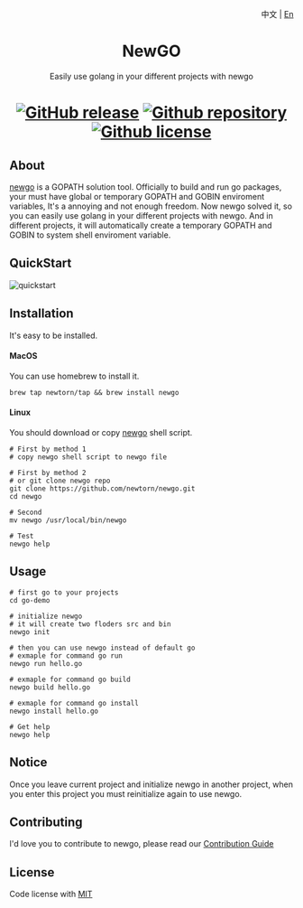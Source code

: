 <p align="right">中文 | <a href="../README.md">En</a>
<div align="center">
<h1>NewGO</h1>

Easily use golang in your different projects with newgo

[![GitHub release](https://img.shields.io/github/release/newtorn/newgo.svg)](https://github.com/newtorn/newgo/releases)
[![Github repository](https://img.shields.io/appveyor/ci/gruntjs/grunt.svg)](https://github.com/newtorn/newgo.git)
[![Github license](https://img.shields.io/github/license/newtorn/newgo.svg)](LICENSE)
===
</div>

## About

[newgo](https://github.com/newtorn/newgo.git) is a GOPATH solution tool. 
Officially to build and run go packages, your must have global or temporary GOPATH and GOBIN enviroment variables, It's a annoying and not enough freedom.
Now newgo solved it, so you can easily use golang in your different projects with newgo. And in different projects, it will automatically create a temporary GOPATH and GOBIN to system shell enviroment variable.


## QuickStart

![quickstart](assets/quickstart.gif)


## Installation

It's easy to be installed.

#### MacOS
You can use homebrew to install it.
```
brew tap newtorn/tap && brew install newgo
```

#### Linux
You should download or copy [newgo](https://github.com/newtorn/newgo.git) shell script.
```
# First by method 1
# copy newgo shell script to newgo file

# First by method 2
# or git clone newgo repo
git clone https://github.com/newtorn/newgo.git
cd newgo

# Second
mv newgo /usr/local/bin/newgo

# Test
newgo help
```


## Usage

```
# first go to your projects
cd go-demo

# initialize newgo
# it will create two floders src and bin
newgo init

# then you can use newgo instead of default go
# exmaple for command go run
newgo run hello.go

# exmaple for command go build
newgo build hello.go

# exmaple for command go install
newgo install hello.go

# Get help
newgo help
```

## Notice

Once you leave current project and initialize newgo in another project, when you enter this project you must reinitialize again to use newgo.

## Contributing

I'd love you to contribute to newgo, please read our [Contribution Guide](CONTRIBUTING.md)

## License

Code license with [MIT](LICENSE)